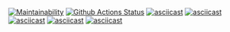 [![Maintainability](https://api.codeclimate.com/v1/badges/a99a88d28ad37a79dbf6/maintainability)](https://codeclimate.com/github/codeclimate/codeclimate/maintainability)
[![Github Actions Status](https://github.com/earthrobot/php-project-lvl1/workflows/hex1-workflow/badge.svg)](https://github.com/earthrobot/php-project-lvl1/actions)
[![asciicast](https://asciinema.org/a/U7m706GKmGoUm5V5a143hsf7Y.svg)](https://asciinema.org/a/U7m706GKmGoUm5V5a143hsf7Y)
[![asciicast](https://asciinema.org/a/6zLpmhJomJaVGxHx21OooybPq.svg)](https://asciinema.org/a/6zLpmhJomJaVGxHx21OooybPq)
[![asciicast](https://asciinema.org/a/FxLk4P2XgfILomfjNSM6YmmoE.svg)](https://asciinema.org/a/FxLk4P2XgfILomfjNSM6YmmoE)
[![asciicast](https://asciinema.org/a/hbYMdIwTjbJ2nkD2NZLkn7OwV.svg)](https://asciinema.org/a/hbYMdIwTjbJ2nkD2NZLkn7OwV)
[![asciicast](https://asciinema.org/a/O69K4QT1i8e1LJ6qHHbGO4J37.svg)](https://asciinema.org/a/O69K4QT1i8e1LJ6qHHbGO4J37)
